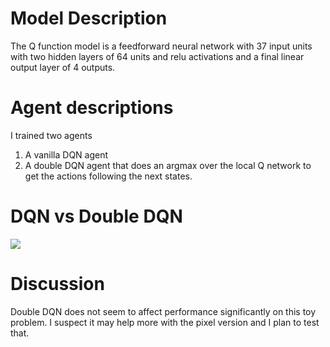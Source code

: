 # Model Description
The Q function model is a feedforward neural network with 37 input units with two hidden layers of 64 units and relu activations and a final linear output layer of 4 outputs.

# Agent descriptions
I trained two agents
1. A vanilla DQN agent
2. A double DQN agent that does an argmax over the local Q network to get the actions following the next states. 

# DQN vs Double DQN
![]("./score_comparison.png")


# Discussion
Double DQN does not seem to affect performance significantly on this toy problem. I suspect it may help more with the pixel version and I plan to test that. 

